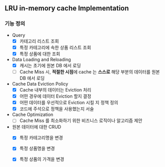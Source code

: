 ## LRU in-memory cache Implementation

### 기능 정의

- Query
    - [X] 카테고리 리스트 조회
    - [X] 특정 카테고리에 속한 상품 리스트 조회
    - [X] 특정 상품에 대한 조회

- Data Loading and Reloading
    - [X] 캐시는 초기에 원본 DB 에서 로딩
    - [ ] Cache Miss 시, **적절한 시점**에 cache 는 **스스로** 해당 부분의 데이터를 원본 DB 에서 로딩

- Cache Data Eviction Policy
    - [X] Cache 내부의 데이터는 Eviction 처리
    - [X] 어떤 경우에 데이터 Eviction 할지 결정
    - [X] 어떤 데이터를 우선적으로 Eviction 시킬 지 정책 정의
    - [X] 코드에 주석으로 정책을 사용했는지 서술

- Cache Optimization
    - [ ] Cache Miss 를 최소화하기 위한 비즈니스 로직이나 알고리즘 제안

- 원본 데이터에 대한 CRUD
    - [X] 특정 카테고리명을 변경
    - [X] 특정 상품명을 변경
    - [X] 특정 상품의 가격을 변경
        

